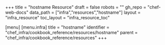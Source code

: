 +++
title = "hostname Resource"
draft = false
robots = ""
gh_repo = "chef-web-docs"
data_path = ["infra","resources","hostname"]
layout = "infra_resource"
toc_layout = "infra_resource_toc"

[menu]
  [menu.infra]
    title = "hostname"
    identifier = "chef_infra/cookbook_reference/resources/hostname"
    parent = "chef_infra/cookbook_reference/resources"
+++

<!-- The contents of this page are automatically generated from the hostname.yaml file in the data directory. -->
<!-- To suggest a change, edit the https://github.com/chef/chef/blob/main/lib/chef/resource/hostname.rb file
      and submit a pull request to the https://github.com/chef/chef repository. -->

